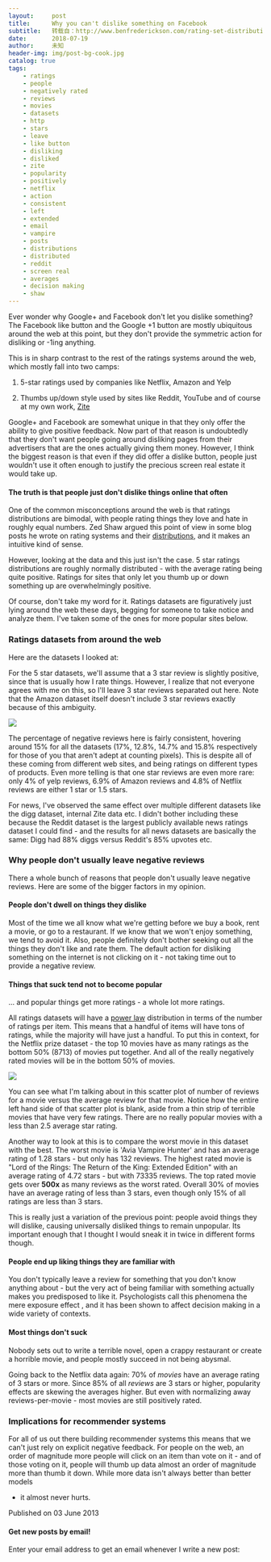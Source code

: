 ```yaml
---
layout:     post
title:      Why you can't dislike something on Facebook
subtitle:   转载自：http://www.benfrederickson.com/rating-set-distributions/
date:       2018-07-19
author:     未知
header-img: img/post-bg-cook.jpg
catalog: true
tags:
    - ratings
    - people
    - negatively rated
    - reviews
    - movies
    - datasets
    - http
    - stars
    - leave
    - like button
    - disliking
    - disliked
    - zite
    - popularity
    - positively
    - netflix
    - action
    - consistent
    - left
    - extended
    - email
    - vampire
    - posts
    - distributions
    - distributed
    - reddit
    - screen real
    - averages
    - decision making
    - shaw
---
```


Ever wonder why Google+ and Facebook don't let you dislike something? The
Facebook like button and the Google +1 button are mostly ubiquitous around the
web at this point, but they don't provide the symmetric action for disliking
or -1ing anything.

This is in sharp contrast to the rest of the ratings systems around the web,
which mostly fall into two camps:

1. 5-star ratings used by companies like Netflix, Amazon and Yelp

1. Thumbs up/down style used by sites like Reddit, YouTube and of course at my own work, [Zite](http://zite.com/.)


Google+ and Facebook are somewhat unique in that they only offer the ability to
give positive feedback. Now part of that reason is undoubtedly that they don't
want people going around disliking pages from their advertisers that are the ones
actually giving them money. However, I think the biggest reason is that even if
they did offer a dislike button, people just wouldn't use it often enough
to justify the precious screen real estate it would take up.

#### The truth is that people just don't dislike things online that often

One of the common misconceptions around the web is that ratings
distributions are bimodal, with people rating things they love and hate in
roughly equal numbers. Zed Shaw argued this point of view in some blog posts
he wrote on rating
systems and their
[distributions](http://zedshaw.com/essays/rubrics_and_the_bimodality_of_ratings.html),
and it makes an intuitive kind of sense.

However, looking at the data and this just isn't the case. 5 star ratings
distributions are roughly normally distributed - with the average rating being quite
positive. Ratings for sites that only let you thumb up or down something up are
overwhelmingly positive.

Of course, don't take my word for it. Ratings datasets are figuratively just
lying around the web these days, begging for someone to take notice and analyze
them. I've taken some of the ones for more popular sites below.

### Ratings datasets from around the web

Here are the datasets I looked at:

For the 5 star datasets, we'll assume that a 3 star review is slightly
positive, since that is usually how I rate things. However, I realize that not
everyone agrees with me on this, so I'll leave 3 star reviews separated out
here. Note that the Amazon dataset itself doesn't include 3 star
reviews exactly because of this ambiguity.

![](http://www.benfrederickson.com/images/reviews_by_site.png)


The percentage of negative reviews here is fairly consistent, hovering around
15% for all the datasets (17%, 12.8%, 14.7% and 15.8% respectively for those of you that
aren't adept at counting pixels). This is despite all of these coming from
different web sites, and being ratings on different types of products. Even
more telling is that one star reviews are even more rare: only 4% of yelp
reviews, 6.9% of Amazon reviews and 4.8% of Netflix reviews are either 1 star
or 1.5 stars.

For news, I've observed the same effect over multiple different datasets like the digg
dataset, internal Zite
data etc. I didn't bother including these because the Reddit dataset is the
largest publicly available news ratings dataset I could find - and the results for all news datasets are
basically the same: Digg had 88% diggs versus Reddit's 85% upvotes etc.

### Why people don't usually leave negative reviews

There a whole bunch of reasons that people don't usually leave negative reviews. Here
are some of the bigger factors in my opinion.

#### People don't dwell on things they dislike

Most of the time we all know what we're getting before we buy a book, rent a
movie, or go to a restaurant. If we know that we won't enjoy something, we
tend to avoid it. Also, people definitely don't bother seeking out all the things they don't like
and rate them. The default action for disliking something on the internet is not
clicking on it - not taking time out to provide a negative review.

#### Things that suck tend not to become popular

... and popular things get more ratings - a whole lot more ratings.

All ratings datasets will have a [power law](http://en.wikipedia.org/wiki/Power_law) distribution in terms of the number of ratings
per item. This means that a handful of items will have tons of ratings, while
the majority will have just a handful. To put this in context, for
the Netflix prize dataset - the top 10 movies have as many ratings as the
bottom 50% (8713) of movies put together. And all of the
really negatively rated movies will be in the bottom 50% of movies.

![](http://www.benfrederickson.com/images/netflix_average_rating_by_popularity.png)

You can see what I'm talking about in this scatter plot of number of reviews
for a movie versus the average review for that movie.
Notice how the entire left hand side of that scatter plot is blank, aside from a thin strip of terrible movies that have very few ratings. There are no really popular movies with a less than 2.5 average star rating.

Another way to look at this is to compare the worst movie in this dataset with
the best. The worst movie is 'Avia Vampire Hunter' and has an average rating
of 1.28 stars - but only has 132 reviews. The highest rated movie is "Lord of
the Rings: The Return of the King: Extended Edition" with an average rating of
4.72 stars - but with 73335 reviews. The top rated movie gets over **500x** as
many reviews as the worst rated. Overall 30% of movies have an average rating
of less than 3 stars, even though only 15% of all ratings are less than 3
stars.

This is really just a variation of the previous point: people avoid things they
will dislike, causing universally disliked things to remain unpopular. Its
important enough that I thought I would sneak it in twice in different forms
though.

#### People end up liking things they are familiar with

You don't typically leave a review for something that you don't know anything
about - but the very act of being familiar with something actually makes you
predisposed to like it. Psychologists call this phenomena the mere exposure
effect , and it has been
shown to affect decision making in a wide variety of contexts.

#### Most things don't suck

Nobody sets out to write a terrible novel, open a crappy
restaurant or create a horrible movie, and people mostly succeed in not being
abysmal.

Going back to the Netflix data again: 70% of *movies* have an average rating
of 3 stars or more. Since 85% of all *reviews* are 3 stars or higher, popularity effects are skewing the averages higher. But even with normalizing away reviews-per-movie - most movies are still positively rated.

### Implications for recommender systems

For all of us out there building recommender systems this means that we can't
just rely on explicit negative feedback. For people on the web, an order of
magnitude more people will click on an item than vote on it - and of those
voting on it, people will thumb up data almost an order of magnitude more than
thumb it down. While more data isn't always better than better
models
- it almost never hurts.


Published on 03 June 2013


#### Get new posts by email!

Enter your email address to get an email whenever I write a new post:
